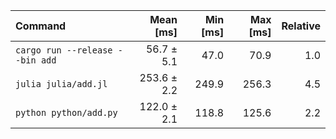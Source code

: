 | Command | Mean [ms] | Min [ms] | Max [ms] | Relative |
|:---|---:|---:|---:|---:|
| `cargo run --release --bin add` | 56.7 ± 5.1 | 47.0 | 70.9 | 1.0 |
| `julia julia/add.jl` | 253.6 ± 2.2 | 249.9 | 256.3 | 4.5 |
| `python python/add.py` | 122.0 ± 2.1 | 118.8 | 125.6 | 2.2 |
